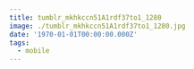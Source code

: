 ```yaml
---
title: tumblr_mkhkccn51A1rdf37to1_1280
image: ./tumblr_mkhkccn51A1rdf37to1_1280.jpg
date: '1970-01-01T00:00:00.000Z'
tags:
  - mobile
---
```



